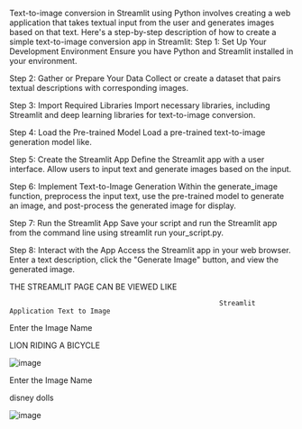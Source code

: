 Text-to-image conversion in Streamlit using Python involves creating a web application that takes textual input from the user and generates images based on that text. Here's a step-by-step description of how to create a simple text-to-image conversion app in Streamlit:
Step 1: Set Up Your Development Environment
Ensure you have Python and Streamlit installed in your environment.

Step 2: Gather or Prepare Your Data
Collect or create a dataset that pairs textual descriptions with corresponding images.

Step 3: Import Required Libraries
Import necessary libraries, including Streamlit and deep learning libraries for text-to-image conversion.

Step 4: Load the Pre-trained Model
Load a pre-trained text-to-image generation model like.

Step 5: Create the Streamlit App
Define the Streamlit app with a user interface. Allow users to input text and generate images based on the input.

Step 6: Implement Text-to-Image Generation
Within the generate_image function, preprocess the input text, use the pre-trained model to generate an image, and post-process the generated image for display.

Step 7: Run the Streamlit App
Save your script and run the Streamlit app from the command line using streamlit run your_script.py.

Step 8: Interact with the App
Access the Streamlit app in your web browser. Enter a text description, click the "Generate Image" button, and view the generated image.

THE STREAMLIT PAGE CAN BE VIEWED LIKE
                                         
                                         
                                                        Streamlit Application Text to Image
Enter the Image Name

LION RIDING A BICYCLE


![image](https://github.com/nivethaeswaran/TEXT-TO-IMAGE/assets/134727693/40fa42b7-0b95-4c0a-bdd1-ad7378a28228)








Enter the Image Name


disney dolls


![image](https://github.com/nivethaeswaran/TEXT-TO-IMAGE/assets/134727693/df037b04-43a4-4a1f-a51a-1167bfb7980f)


